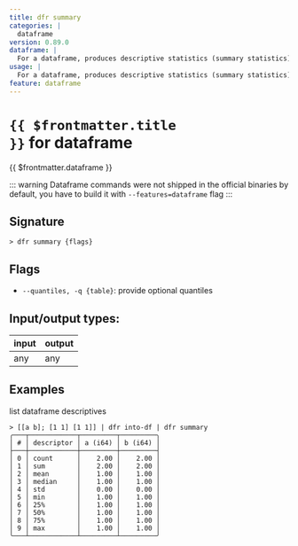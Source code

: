 ```yaml
---
title: dfr summary
categories: |
  dataframe
version: 0.89.0
dataframe: |
  For a dataframe, produces descriptive statistics (summary statistics) for its numeric columns.
usage: |
  For a dataframe, produces descriptive statistics (summary statistics) for its numeric columns.
feature: dataframe
---
```

<!-- This file is automatically generated. Please edit the command in https://github.com/nushell/nushell instead. -->

# <code>{{ $frontmatter.title }}</code> for dataframe

<div class='command-title'>{{ $frontmatter.dataframe }}</div>


::: warning
Dataframe commands were not shipped in the official binaries by default, you have to build it with `--features=dataframe` flag
:::
## Signature

```> dfr summary {flags} ```

## Flags

 -  `--quantiles, -q {table}`: provide optional quantiles


## Input/output types:

| input | output |
| ----- | ------ |
| any   | any    |

## Examples

list dataframe descriptives
```nu
> [[a b]; [1 1] [1 1]] | dfr into-df | dfr summary
╭───┬────────────┬─────────┬─────────╮
│ # │ descriptor │ a (i64) │ b (i64) │
├───┼────────────┼─────────┼─────────┤
│ 0 │ count      │    2.00 │    2.00 │
│ 1 │ sum        │    2.00 │    2.00 │
│ 2 │ mean       │    1.00 │    1.00 │
│ 3 │ median     │    1.00 │    1.00 │
│ 4 │ std        │    0.00 │    0.00 │
│ 5 │ min        │    1.00 │    1.00 │
│ 6 │ 25%        │    1.00 │    1.00 │
│ 7 │ 50%        │    1.00 │    1.00 │
│ 8 │ 75%        │    1.00 │    1.00 │
│ 9 │ max        │    1.00 │    1.00 │
╰───┴────────────┴─────────┴─────────╯

```
